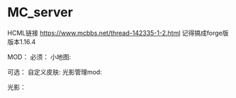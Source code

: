 # MC_server

HCML链接
https://www.mcbbs.net/thread-142335-1-2.html
记得搞成forge版
版本1.16.4

MOD：
  必须：
    小地图:
    
  可选：
    自定义皮肤:
    光影管理mod:
    
光影：
  
    

